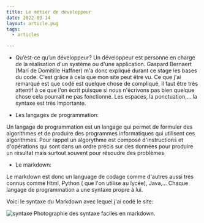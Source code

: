 ```yaml
---
title: Le métier de développeur
date: 2022-03-14
layout: article.pug
tags:
  - articles

---
```

* Qu’est-ce qu’un développeur?
Un développeur est personne en charge de la réalisation d'un système ou d'une application.
Gaspard Bernaert (Mari de Domitille Haffner) m'a donc expliqué durant ce stage les bases du code.
C'est grâce à cela que mon site peut être vu.
Ce que j'ai remarqué est que codé est quelque chose de compliqué, il faut être très attentif à ce que l'on écrit puisque si nous n'écrivons pas bien quelque chose cela pourrait ne pas fonctionné. Les espaces, la ponctuation,... la syntaxe est très importante.   

* Les langages de programmation:

Un langage de programmation est un langage qui permet de formuler des algorithmes et de produire des programmes informatiques qui utilisent ces algorithmes. Pour rappel un algorythme est composé d'instructions et d'opérations qui sont dans un ordre précis sur des données pour produire un résultat mais surtout souvent pour résoudre des
problèmes

* Le markdown:

Le markdown est donc un language de codage comme d'autres aussi très connus comme Html, Python ( que l'on utilise au lycée), Java,...
Chaque langage de programmation a une syntaxe propre à lui.

Voici le syntaxe du Markdown avec lequel j'ai codé le site:

![syntaxe](/assets/syntaxemarkdown.jpeg) Photographie des syntaxe faciles en markdown.
